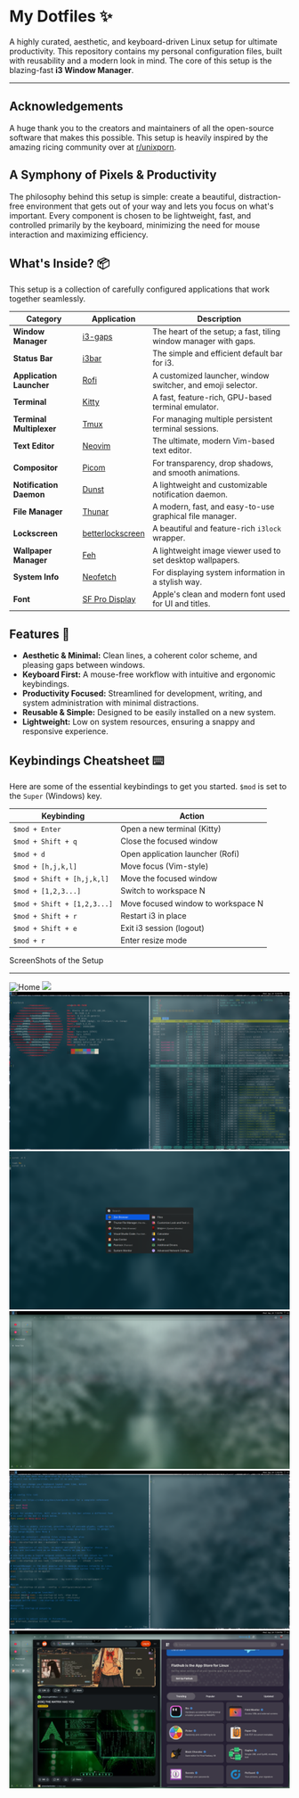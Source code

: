 # My Dotfiles ✨

A highly curated, aesthetic, and keyboard-driven Linux setup for ultimate productivity. This repository contains my personal configuration files, built with reusability and a modern look in mind. The core of this setup is the blazing-fast **i3 Window Manager**.

---

## Acknowledgements

A huge thank you to the creators and maintainers of all the open-source software that makes this possible. This setup is heavily inspired by the amazing ricing community over at [r/unixporn](https://www.reddit.com/r/unixporn/).

## A Symphony of Pixels & Productivity

The philosophy behind this setup is simple: create a beautiful, distraction-free environment that gets out of your way and lets you focus on what's important. Every component is chosen to be lightweight, fast, and controlled primarily by the keyboard, minimizing the need for mouse interaction and maximizing efficiency.

## What's Inside? 📦

This setup is a collection of carefully configured applications that work together seamlessly.

| Category                | Application                                                                   | Description                                                          |
| ----------------------- | ----------------------------------------------------------------------------- | -------------------------------------------------------------------- |
| **Window Manager** | [i3-gaps](https://github.com/Airblader/i3)                                    | The heart of the setup; a fast, tiling window manager with gaps.     |
| **Status Bar** | [i3bar](https://i3wm.org/docs/i3bar-protocol.html)                            | The simple and efficient default bar for i3.                         |
| **Application Launcher**| [Rofi](https://github.com/davatorium/rofi)                                    | A customized launcher, window switcher, and emoji selector.          |
| **Terminal** | [Kitty](https://sw.kovidgoyal.net/kitty/)                                     | A fast, feature-rich, GPU-based terminal emulator.                   |
| **Terminal Multiplexer**| [Tmux](https://github.com/tmux/tmux)                                          | For managing multiple persistent terminal sessions.                  |
| **Text Editor** | [Neovim](https://neovim.io/)                                                  | The ultimate, modern Vim-based text editor.                          |
| **Compositor** | [Picom](https://github.com/yshui/picom)                                       | For transparency, drop shadows, and smooth animations.               |
| **Notification Daemon** | [Dunst](https://github.com/dunst-project/dunst)                               | A lightweight and customizable notification daemon.                  |
| **File Manager** | [Thunar](https://docs.xfce.org/xfce/thunar/start)                             | A modern, fast, and easy-to-use graphical file manager.              |
| **Lockscreen** | [betterlockscreen](https://github.com/betterlockscreen/betterlockscreen)      | A beautiful and feature-rich `i3lock` wrapper.                       |
| **Wallpaper Manager** | [Feh](https://feh.finalrewind.org/)                                           | A lightweight image viewer used to set desktop wallpapers.           |
| **System Info** | [Neofetch](https://github.com/dylanaraps/neofetch)                            | For displaying system information in a stylish way.                  |
| **Font** | [SF Pro Display](https://developer.apple.com/fonts/)                          | Apple's clean and modern font used for UI and titles.                |

## Features 🚀

* **Aesthetic & Minimal:** Clean lines, a coherent color scheme, and pleasing gaps between windows.
* **Keyboard First:** A mouse-free workflow with intuitive and ergonomic keybindings.
* **Productivity Focused:** Streamlined for development, writing, and system administration with minimal distractions.
* **Reusable & Simple:** Designed to be easily installed on a new system.
* **Lightweight:** Low on system resources, ensuring a snappy and responsive experience.

## Keybindings Cheatsheet ⌨️

Here are some of the essential keybindings to get you started. `$mod` is set to the `Super` (Windows) key.

| Keybinding               | Action                                   |
| ------------------------ | ---------------------------------------- |
| `$mod + Enter`           | Open a new terminal (Kitty)              |
| `$mod + Shift + q`       | Close the focused window                 |
| `$mod + d`               | Open application launcher (Rofi)         |
| `$mod + [h,j,k,l]`       | Move focus (Vim-style)                   |
| `$mod + Shift + [h,j,k,l]` | Move the focused window                  |
| `$mod + [1,2,3...]`      | Switch to workspace N                    |
| `$mod + Shift + [1,2,3...]`| Move focused window to workspace N     |
| `$mod + Shift + r`       | Restart i3 in place                      |
| `$mod + Shift + e`       | Exit i3 session (logout)                 |
| `$mod + r`               | Enter resize mode                        |

ScreenShots of the Setup

---
![Home](niki2.png)
![ ](niki1.png)
![ ](niki3.png)
![ ](niki4.png)
![ ](nik2.png)
![ ](niki6.png)
![ ](niki5.png)
